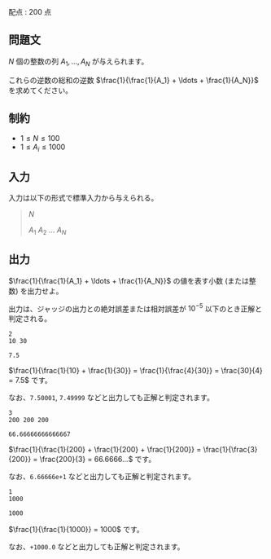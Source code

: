 配点 : $200$ 点

## 問題文

$N$ 個の整数の列 $A_1, \ldots, A_N$ が与えられます。

これらの逆数の総和の逆数 $\frac{1}{\frac{1}{A_1} + \ldots + \frac{1}{A_N}}$ を求めてください。

## 制約

- $1 \leq N \leq 100$
- $1 \leq A_i \leq 1000$

## 入力

入力は以下の形式で標準入力から与えられる。

> $N$
> 
> $A_1$ $A_2$ $\ldots$ $A_N$

## 出力

$\frac{1}{\frac{1}{A_1} + \ldots + \frac{1}{A_N}}$ の値を表す小数 (または整数) を出力せよ。

出力は、ジャッジの出力との絶対誤差または相対誤差が $10^{-5}$ 以下のとき正解と判定される。

```input1
2
10 30
```

```output1
7.5
```

$\frac{1}{\frac{1}{10} + \frac{1}{30}} = \frac{1}{\frac{4}{30}} = \frac{30}{4} = 7.5$ です。

なお、`7.50001`, `7.49999` などと出力しても正解と判定されます。

```input2
3
200 200 200
```

```output2
66.66666666666667
```

$\frac{1}{\frac{1}{200} + \frac{1}{200} + \frac{1}{200}} = \frac{1}{\frac{3}{200}} = \frac{200}{3} = 66.6666...$ です。

なお、`6.66666e+1` などと出力しても正解と判定されます。

```input3
1
1000
```

```output3
1000
```

$\frac{1}{\frac{1}{1000}} = 1000$ です。

なお、`+1000.0` などと出力しても正解と判定されます。